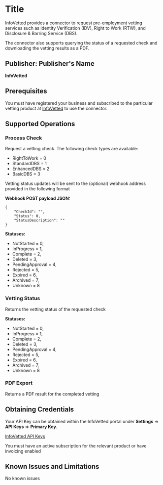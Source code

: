 # Title

InfoVetted provides a connector to request pre-employment vetting services such as Identity Verification (IDV), Right to Work (RTW), and Disclosure & Barring Service (DBS).

The connector also supports querying the status of a requested check and downloading the vetting results as a PDF.

## Publisher: Publisher's Name

**InfoVetted**

## Prerequisites

You must have registered your business and subscribed to the particular vetting product at [InfoVetted](https://www.infovetted.com) to use the connector.

## Supported Operations

### Process Check

Request a vetting check. The following check types are available:

- RightToWork = 0
- StandardDBS = 1
- EnhancedDBS = 2
- BasicDBS = 3

Vetting status updates will be sent to the (optional) webhook address provided in the following format

**Webhook POST payload JSON:**

```
{
    "CheckId": "",
    "Status": 0,
    "StatusDescription": ""
}
```

**Statuses:**

- NotStarted = 0,
- InProgress = 1,
- Complete = 2,
- Deleted = 3,
- PendingApproval = 4,
- Rejected = 5,
- Expired = 6,
- Archived = 7,
- Unknown = 8

### Vetting Status

Returns the vetting status of the requested check

**Statuses:**

- NotStarted = 0,
- InProgress = 1,
- Complete = 2,
- Deleted = 3,
- PendingApproval = 4,
- Rejected = 5,
- Expired = 6,
- Archived = 7,
- Unknown = 8

### PDF Export

Returns a PDF result for the completed vetting

## Obtaining Credentials

Your API Key can be obtained within the InfoVetted portal under **Settings** => **API Keys** => **Primary Key**.

[InfoVetted API Keys](https://portal.infovetted.com/apikeys)

You must have an active subscription for the relevant product or have invoicing enabled

## Known Issues and Limitations

No known issues
